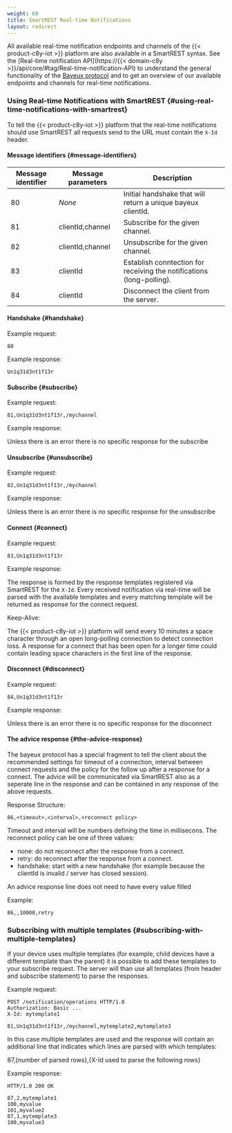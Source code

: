 ```yaml
---
weight: 60
title: SmartREST Real-time Notifications
layout: redirect
---
```


All available real-time notification endpoints and channels of the {{< product-c8y-iot >}} platform are also available in a SmartREST syntax.
See the [Real-time notification API](https://{{< domain-c8y >}}/api/core/#tag/Real-time-notification-API) to understand the general functionality of the [Bayeux protocol](https://docs.cometd.org/current/reference/#_concepts_bayeux_protocol) and to get an overview of our available endpoints and channels for real-time notifications.

### Using Real-time Notifications with SmartREST {#using-real-time-notifications-with-smartrest}

To tell the {{< product-c8y-iot >}} platform that the real-time notifications should use SmartREST all requests send to the URL must contain the `X-Id` header.

#### Message identifiers {#message-identifiers}

Message identifier | Message parameters              | Description
-------------------|-------------------------|------------
80 | *None* | Initial handshake that will return a unique bayeux clientId.
81 | clientId,channel | Subscribe for the given channel.
82 | clientId,channel | Unsubscribe for the given channel.
83 | clientId | Establish conntection for receiving the notifications (long-polling).
84 | clientId | Disconnect the client from the server.

#### Handshake {#handshake}

Example request:

	80

Example response:

	Un1q31d3nt1f13r


#### Subscribe {#subscribe}

Example request:

	81,Un1q31d3nt1f13r,/mychannel

Example response:

Unless there is an error there is no specific response for the subscribe

#### Unsubscribe {#unsubscribe}

Example request:

	82,Un1q31d3nt1f13r,/mychannel

Example response:

Unless there is an error there is no specific response for the unsubscribe

#### Connect {#connect}

Example request:

	83,Un1q31d3nt1f13r

Example response:

The response is formed by the response templates registered via SmartREST for the `X-Id`. Every received notification via real-time will be parsed  with the available templates and every matching template will be returned as response for the connect request.

Keep-Alive:

The {{< product-c8y-iot >}} platform will send every 10 minutes a space character through an open long-polling connection to detect connection loss. A response for a connect that has been open for a longer time could contain leading space characters in the first line of the response.

#### Disconnect {#disconnect}

Example request:

	84,Un1q31d3nt1f13r

Example response:

Unless there is an error there is no specific response for the disconnect

#### The advice response {#the-advice-response}

The bayeux protocol has a special fragment to tell the client about the recommended settings for timeout of a connection, interval between connect requests and the policy for the follow up after a response for a connect. The advice will be communicated via SmartREST also as a seperate line in the response and can be contained in any response of the above requests.

Response Structure:

	86,<timeout>,<interval>,<reconnect policy>

Timeout and interval will be numbers defining the time in millisecons. The reconnect policy can be one of three values:
- none: do not reconnect after the response from a connect.
- retry: do reconnect after the response from a connect.
- handshake: start with a new handshake (for example because the clientId is invalid / server has closed session).

An advice response line does not need to have every value filled

Example:

	86,,10000,retry

### Subscribing with multiple templates {#subscribing-with-multiple-templates}

If your device uses multiple templates (for example, child devices have a different template than the parent) it is possible to add these templates to your subscribe request. The server will than use all templates (from header and subscribe statement) to parse the responses.

Example request:

	POST /notification/operations HTTP/1.0
	Authorization: Basic ...
	X-Id: mytemplate1

	81,Un1q31d3nt1f13r,/mychannel,mytemplate2,mytemplate3

In this case multiple templates are used and the response will contain an additional line that indicates which lines are parsed with which templates:

87,{number of  parsed rows},{X-Id used to parse the following rows}

Example response:

	HTTP/1.0 200 OK

 	87,2,mytemplate1
	100,myvalue
	101,myvalue2
	87,1,mytemplate3
	100,myvalue3
